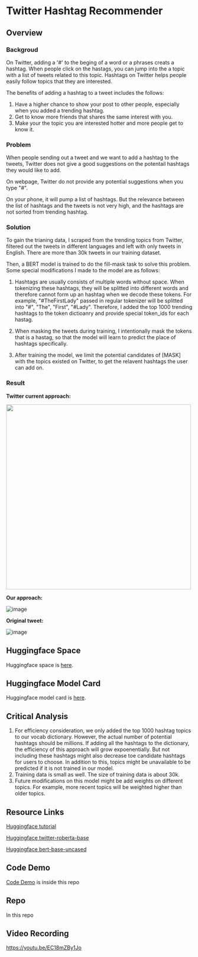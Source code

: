 # Twitter Hashtag Recommender

## Overview

### Backgroud
On Twitter, adding a '#' to the beging of a word or a phrases creats a hashtag. When people click on the hastags, you can jump into the a topic with a list of tweets related to this topic. Hashtags on Twitter helps people easily follow topics that they are interested. 

The benefits of adding a hashtag to a tweet includes the follows:
1. Have a higher chance to show your post to other people, especially when you added a trending hashtag.
2. Get to know more friends that shares the same interest with you.
3. Make your the topic you are interested hotter and more people get to know it. 

### Problem
When people sending out a tweet and we want to add a hashtag to the tweets, Twitter does not give a good suggestions on the potentail hashtags they would like to add.

On webpage, Twitter do not provide any potential suggestions when you type "#".

On your phone, it will pump a list of hashtags. But the relevance between the list of hashtags and the tweets is not very high, and the hashtags are not sorted from trending hashtag. 


### Solution
To gain the trianing data, I scraped from the trending topics from Twitter, filtered out the tweets in different languages and left with only tweets in English. There are more than 30k tweets in our training dataset.


Then, a BERT model is trained to do the fill-mask task to solve this problem.
Some special modifications I made to the model are as follows:

1. Hashtags are usually consists of multiple words without space. When tokenizing these hashtags, they will be splitted into different words and therefore cannot form up an hashtag when we decode these tokens. For example, "#TheFirstLady" passed in regular tokenizer will be splitted into "#", "The", "First", "#Lady". Therefore, I added the top 1000 trending hashtags to the token dictioanry and provide special token_ids for each hastag. 

2. When masking the tweets during training, I intentionally mask the tokens that is a hastag, so that the model will learn to predict the place of hashtags specifically.

3. After training the model, we limit the potential candidates of [MASK] with the topics existed on Twitter, to get the relavent hashtags the user can add on. 

### Result
**Twitter current approach:**

<!-- ![f7b41c675776eacc0a638f1517c8fb3](https://user-images.githubusercontent.com/56851668/163923465-a0ac8c4b-a6f1-4553-bc70-aff6c8365ef5.jpg) -->
<img src="https://user-images.githubusercontent.com/56851668/163923465-a0ac8c4b-a6f1-4553-bc70-aff6c8365ef5.jpg" width="500">


**Our approach:**

![image](https://user-images.githubusercontent.com/56851668/163928564-029eff54-e89a-433d-9993-6ed6f60f4950.png)

**Original tweet:**

![image](https://user-images.githubusercontent.com/56851668/163923602-f7710650-69fd-4313-a653-94f45fae8d81.png)


## Huggingface Space
Huggingface space is [here](https://huggingface.co/spaces/vivianhuang88/hashtag_rec).

## Huggingface Model Card
Huggingface model card is [here](https://huggingface.co/vivianhuang88/bert_twitter_hashtag/tree/main).

## Critical Analysis
1. For efficiency consideration, we only added the top 1000 hashtag topics to our vocab dictionary. However, the actual number of potential hashtags should be millions. If adding all the hashtags to the dictionary, the efficiency of this approach will grow expoenentially. But not including these hashtags might also decrease toe candidate hashtags for users to choose. In addition to this, topics might be unavailable to be predicted if it is not trained in our model. 
2. Training data is small as well. The size of training data is about 30k. 
3. Future modifications on this model might be add weights on different topics. For example, more recent topics will be weighted higher than older topics.


## Resource Links

[Huggingface tutorial](https://huggingface.co/course/chapter7/3?fw=pt#using-our-finetuned-model)

[Huggingface twitter-roberta-base](https://huggingface.co/cardiffnlp/twitter-roberta-base)

[Huggingface bert-base-uncased](https://huggingface.co/bert-base-uncased)

## Code Demo

[Code Demo](https://github.com/zbszd04160408/twitter_hashtag_recommendor/blob/main/30-ModelWalkthrough.ipynb) is inside this repo

## Repo
In this repo

## Video Recording
https://youtu.be/EC18mZBy1Jo

